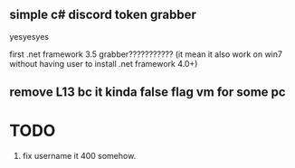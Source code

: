 ## simple c# discord token grabber
yesyesyes

first .net framework 3.5 grabber??????????? (it mean it also work on win7 without having user to install .net framework 4.0+)

## remove L13 bc it kinda false flag vm for some pc

<!--
nvm it detected
# PLEASE UPLOADED THIS TO `antiscan.me` IF YOU WANT TO AV CHECK OR ELSE UR GAY
-->

# TODO
1. fix username it 400 somehow.

